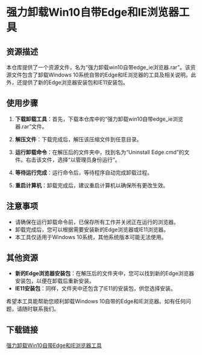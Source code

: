 # 强力卸载Win10自带Edge和IE浏览器工具

## 资源描述

本仓库提供了一个资源文件，名为“强力卸载win10自带edge_ie浏览器.rar”。该资源文件包含了卸载Windows 10系统自带的Edge和IE浏览器的工具及相关说明。此外，还提供了新的Edge浏览器安装包和IE11安装包。

## 使用步骤

1. **下载卸载工具**：首先，下载本仓库中的“强力卸载win10自带edge_ie浏览器.rar”文件。

2. **解压文件**：下载完成后，解压该压缩文件到任意目录。

3. **运行卸载命令**：在解压后的文件夹中，找到名为“Uninstall Edge.cmd”的文件。右击该文件，选择“以管理员身份运行”。

4. **等待运行完成**：运行命令后，等待程序自动完成卸载过程。

5. **重启计算机**：卸载完成后，建议重启计算机以确保所有更改生效。

## 注意事项

- 请确保在运行卸载命令前，已保存所有工作并关闭正在运行的浏览器。
- 卸载完成后，您可以根据需要安装新的Edge浏览器或IE11浏览器。
- 本工具仅适用于Windows 10系统，其他系统版本可能无法使用。

## 其他资源

- **新的Edge浏览器安装包**：在解压后的文件夹中，您可以找到新的Edge浏览器安装包，以便在卸载后重新安装。
- **IE11安装包**：同样，文件夹中还包含了IE11的安装包，供您选择安装。

希望本工具能帮助您顺利卸载Windows 10自带的Edge和IE浏览器。如有任何问题，请随时联系我们。

## 下载链接

[强力卸载Win10自带Edge和IE浏览器工具](https://pan.quark.cn/s/7c0e6a362f27)
